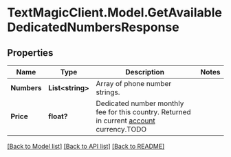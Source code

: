 # TextMagicClient.Model.GetAvailableDedicatedNumbersResponse
## Properties

Name | Type | Description | Notes
------------ | ------------- | ------------- | -------------
**Numbers** | **List&lt;string&gt;** | Array of phone number strings. | 
**Price** | **float?** | Dedicated number monthly fee for this country. Returned in current [account](/docs/api/account/) currency.TODO | 

[[Back to Model list]](../README.md#documentation-for-models) [[Back to API list]](../README.md#documentation-for-api-endpoints) [[Back to README]](../README.md)

